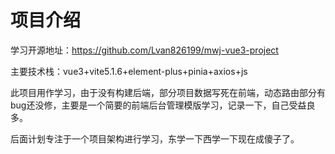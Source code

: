 # 项目介绍

学习开源地址：https://github.com/Lvan826199/mwj-vue3-project

主要技术栈：vue3+vite5.1.6+element-plus+pinia+axios+js

此项目用作学习，由于没有构建后端，部分项目数据写死在前端，动态路由部分有bug还没修，主要是一个简要的前端后台管理模版学习，记录一下，自己受益良多。

后面计划专注于一个项目架构进行学习，东学一下西学一下现在成傻子了。
